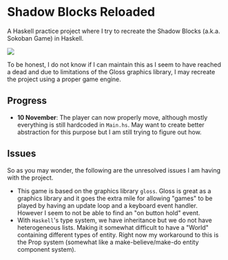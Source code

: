 # Shadow Blocks Reloaded

A Haskell practice project where I try to recreate the Shadow Blocks (a.k.a. Sokoban Game) in Haskell.

![](https://i.imgur.com/Q3aQ9pM.png)

To be honest, I do not know if I can maintain this as I seem to have reached a dead and due to limitations of the Gloss graphics library, I may recreate the project using a proper game engine.

## Progress

- **10 November**: The player can now properly move, although mostly everything is still hardcoded in `Main.hs`. May want to create better abstraction for this purpose but I am still trying to figure out how.

## Issues

So as you may wonder, the following are the unresolved issues I am having with
the project.

- This game is based on the graphics library `gloss`. Gloss is great as a graphics library and it goes the extra mile for allowing "games" to be played by having an update loop and a keyboard event handler. However I seem to not be able to find an "on button hold" event.
- With `Haskell`'s type system, we have inheritance but we do not have heterogeneous lists. Making it somewhat difficult to have a "World" containing different types of entity. Right now my workaround to this is the Prop system (somewhat like a make-believe/make-do entity component system).